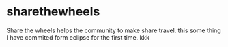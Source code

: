 # sharethewheels
Share the wheels helps the community to make share travel. this some thing I have commited form eclipse for the first time.
kkk